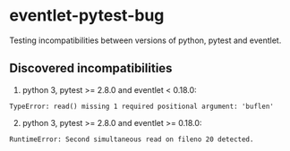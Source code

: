 # eventlet-pytest-bug

Testing incompatibilities between versions of python, pytest and eventlet.

## Discovered incompatibilities

1. python 3, pytest >= 2.8.0 and eventlet < 0.18.0:

```
TypeError: read() missing 1 required positional argument: 'buflen'
```

2. python 3, pytest >= 2.8.0 and eventlet >= 0.18.0:

```
RuntimeError: Second simultaneous read on fileno 20 detected.
```
